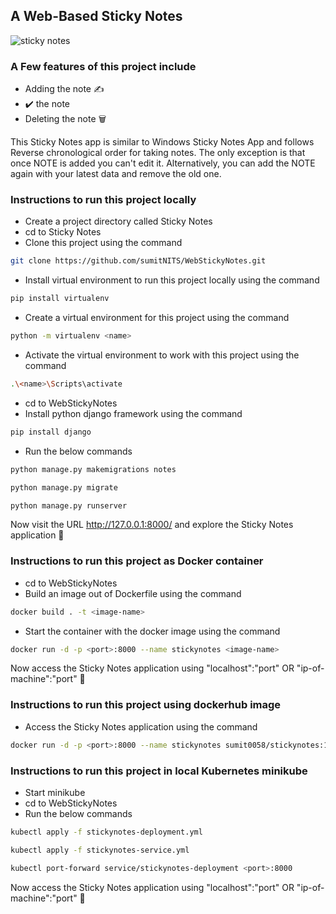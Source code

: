 ## A Web-Based Sticky Notes 

![sticky notes](https://user-images.githubusercontent.com/37767537/229308712-08a031f1-5670-44b4-875d-ca4b5d37ca6f.png)

### A Few features of this project include

- Adding the note ✍️
- ✔️ the note
-  Deleting the note 🗑️

This Sticky Notes app is similar to Windows Sticky Notes App and follows Reverse chronological order for taking notes. The only exception is that once NOTE is added you can't edit it. Alternatively, you can add the NOTE again with your latest data and remove the old one.

### Instructions to run this project locally

- Create a project directory called Sticky Notes
- cd to Sticky Notes
- Clone this project using the command
```bash
git clone https://github.com/sumitNITS/WebStickyNotes.git
```
- Install virtual environment to run this project locally using the command
```bash
pip install virtualenv
```
- Create a virtual environment for this project using the command
```bash 
python -m virtualenv <name>
```
- Activate the virtual environment to work with this project using the command
```bash
.\<name>\Scripts\activate
```
- cd to WebStickyNotes
- Install python django framework using the command
```bash
pip install django
```
- Run the below commands
```bash 
python manage.py makemigrations notes
```
```bash 
python manage.py migrate
```
```bash 
python manage.py runserver
```

Now visit the URL http://127.0.0.1:8000/ and explore the Sticky Notes application 🚀

### Instructions to run this project as Docker container

- cd to WebStickyNotes
- Build an image out of Dockerfile using the command 
```bash
docker build . -t <image-name>
```
- Start the container with the docker image using the command
```bash
docker run -d -p <port>:8000 --name stickynotes <image-name> 
```
Now access the Sticky Notes application using "localhost":"port" OR "ip-of-machine":"port" 🚀

### Instructions to run this project using dockerhub image

- Access the Sticky Notes application using the command 
```bash
docker run -d -p <port>:8000 --name stickynotes sumit0058/stickynotes:1.0
```
### Instructions to run this project in local Kubernetes minikube 

- Start minikube 
- cd to WebStickyNotes
- Run the below commands 
```bash
kubectl apply -f stickynotes-deployment.yml
```

```bash
kubectl apply -f stickynotes-service.yml
```

```bash
kubectl port-forward service/stickynotes-deployment <port>:8000
```

Now access the Sticky Notes application using "localhost":"port" OR "ip-of-machine":"port" 🚀







